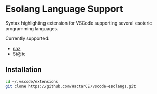 # Esolang Language Support

Syntax highlighting extension for VSCode supporting several esoteric programming languages.

Currently supported:

- [naz](https://github.com/sporeball/naz)
- St@ic

## Installation

```bash
cd ~/.vscode/extensions
git clone https://github.com/HactarCE/vscode-esolangs.git
```
